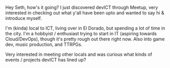 

Hey Seth, how's it going? I just discovered devICT through Meetup, very interested in checking out what y'all have been upto and wanted to say hi & introduce myself. 

I'm (kinda) local to ICT, living over in El Dorado, but spending a lot of time in the city. I'm a hobbyist / enthusiast trying to start in IT (aspiring towards Cloud/DevOps), though it's pretty rough out there right now. Also into game dev, music production, and TTRPGs. 

Very interested in meeting other locals and was curious what kinds of events / projects devICT has lined up? 